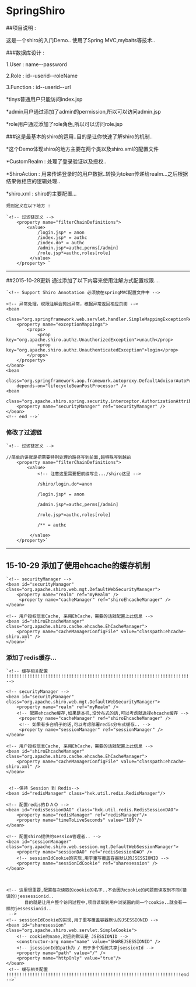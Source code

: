 # SpringShiro

##项目说明 :  

这是一个shiro的入门Demo..
使用了Spring MVC,mybaits等技术..



###数据库设计 :

1.User : name--password  

2.Role : id--userid--roleName  

3.Function : id--userid--url  


*tinys普通用户只能访问index.jsp  

*admin用户通过添加了admin的permission,所以可以访问admin.jsp  

*role用户通过添加了role角色,所以可以访问role.jsp  




###这是最基本的shiro的运用..目的是让你快速了解shiro的机制..

*这个Demo体现shiro的地方主要在两个类以及shiro.xml的配置文件   

*CustomRealm : 处理了登录验证以及授权..  

*ShiroAction : 用来传递登录时的用户数据..转换为token传递给realm...之后根据结果做相应的逻辑处理..  

*shiro.xml : shiro的主要配置...    


	规则定义在以下地方 :  
	
	`<!-- 过滤链定义 -->  
        <property name="filterChainDefinitions">  
            <value>  
                /login.jsp* = anon  
                /index.jsp* = authc  
                /index.do* = authc  
                /admin.jsp*=authc,perms[/admin]
                /role.jsp*=authc,roles[role]
             </value>  
        </property> `


-----------------------------------------------------------------------------------------------------------------------------      
##2015-10-28更新 通过添加了以下内容来使用注解方式配置权限....
	
	`<!-- Support Shiro Annotation 必须放在springMVC配置文件中 -->

	<!-- 异常处理，权限注解会抛出异常，根据异常返回相应页面 -->
	<bean
		class="org.springframework.web.servlet.handler.SimpleMappingExceptionResolver">
		<property name="exceptionMappings">
			<props>
				<prop key="org.apache.shiro.authz.UnauthorizedException">unauth</prop>
				<prop key="org.apache.shiro.authz.UnauthenticatedException">login</prop>
			</props>
		</property>
	</bean>
	<bean
		class="org.springframework.aop.framework.autoproxy.DefaultAdvisorAutoProxyCreator"
		depends-on="lifecycleBeanPostProcessor" />
	<bean
		class="org.apache.shiro.spring.security.interceptor.AuthorizationAttributeSourceAdvisor">
		<property name="securityManager" ref="securityManager" />
	</bean>
	<!-- end -->`
	
### 修改了过滤链  

	`<!-- 过滤链定义 -->   

	//简单的讲就是把需要特别处理的路径写到前面,越特殊写到越前
        <property name="filterChainDefinitions">  
            <value>  
                <!-- 注意这里需要把前缀写全.../shiro这里 -->  
                
            	/shiro/login.do*=anon  
            	
                /login.jsp* = anon   
                
                /admin.jsp*=authc,perms[/admin]  
                
                /role.jsp*=authc,roles[role]  
                
                /** = authc  
                
             </value>  
        </property>`  
        
 ----------------------------------------------------------------------------------------------------------------------------

## 15-10-29  添加了使用ehcache的缓存机制  

    `<!-- securityManager -->  
    <bean id="securityManager" class="org.apache.shiro.web.mgt.DefaultWebSecurityManager">  
        <property name="realm" ref="myRealm" />  
         <property name="cacheManager" ref="shiroEhcacheManager" />
    </bean>  
    
    <!-- 用户授权信息Cache, 采用EhCache，需要的话就配置上此信息 -->
    <bean id="shiroEhcacheManager" class="org.apache.shiro.cache.ehcache.EhCacheManager">
        <property name="cacheManagerConfigFile" value="classpath:ehcache-shiro.xml" />
    </bean>`
    
 

### 添加了redis缓存...  
 
    `<!-- 缓存相关配置  !!!!!!!!!!!!!!!!!!!!!!!!!!!!!!!!!!!!!!!!!!!!!!!!!!!!!!!!!!!!!!!!!!!!!!!begin -->    
   
    <!-- securityManager -->  
    <bean id="securityManager" class="org.apache.shiro.web.mgt.DefaultWebSecurityManager">  
        <property name="realm" ref="myRealm" />  
        <!-- 配置ehcache缓存,如果是本机,没分布式的话,可以考虑就选择ehcache缓存 -->
         <property name="cacheManager" ref="shiroEhcacheManager" />
         <!-- 如果有多台机子的话,可以考虑部署redis分布式缓存.. -->
         <property name="sessionManager" ref="sessionManager" />
    </bean>  
    
    <!-- 用户授权信息Cache, 采用EhCache，需要的话就配置上此信息 -->
    <bean id="shiroEhcacheManager" class="org.apache.shiro.cache.ehcache.EhCacheManager">
        <property name="cacheManagerConfigFile" value="classpath:ehcache-shiro.xml" />
    </bean>
    
    
     <!--保持 Session 到 Redis-->
    <bean id="redisManager" class="hxk.util.redis.RedisManager"/>

	<!-- 配置redis的ＤＡＯ -->
    <bean id="redisSessionDAO" class="hxk.util.redis.RedisSessionDAO">
        <property name="redisManager" ref="redisManager"/>
        <property name="timeToLiveSeconds" value="180"/>
    </bean>

	<!-- 配置shiro提供的session管理者.. -->
    <bean id="sessionManager" class="org.apache.shiro.web.session.mgt.DefaultWebSessionManager">
        <property name="sessionDAO" ref="redisSessionDAO" />
        <!-- sessionIdCookie的实现,用于重写覆盖容器默认的JSESSIONID -->  
        <property name="sessionIdCookie" ref="sharesession" />  
    </bean>
    
    
    
    <!-- 这里很重要,配置每次读取的cookie的名字..不会因为cookie的问题而读取到不同(错误的)jessessionid..
    	   目的就是让用户整个访问过程中,项目读取到用户浏览器的同一个cookie..就会有一样的jessessionid..
     -->
    <!-- sessionIdCookie的实现,用于重写覆盖容器默认的JSESSIONID -->  
    <bean id="sharesession" class="org.apache.shiro.web.servlet.SimpleCookie">  
        <!-- cookie的name,对应的默认是 JSESSIONID -->  
        <constructor-arg name="name" value="SHAREJSESSIONID" />  
        <!-- jsessionId的path为 / 用于多个系统共享jsessionId -->  
        <property name="path" value="/" />  
        <property name="httpOnly" value="true"/>  
    </bean>  
     <!-- 缓存相关配置  !!!!!!!!!!!!!!!!!!!!!!!!!!!!!!!!!!!!!!!!!!!!!!!!!!!!!!!!!!!!!!!!!!!end -->`  

